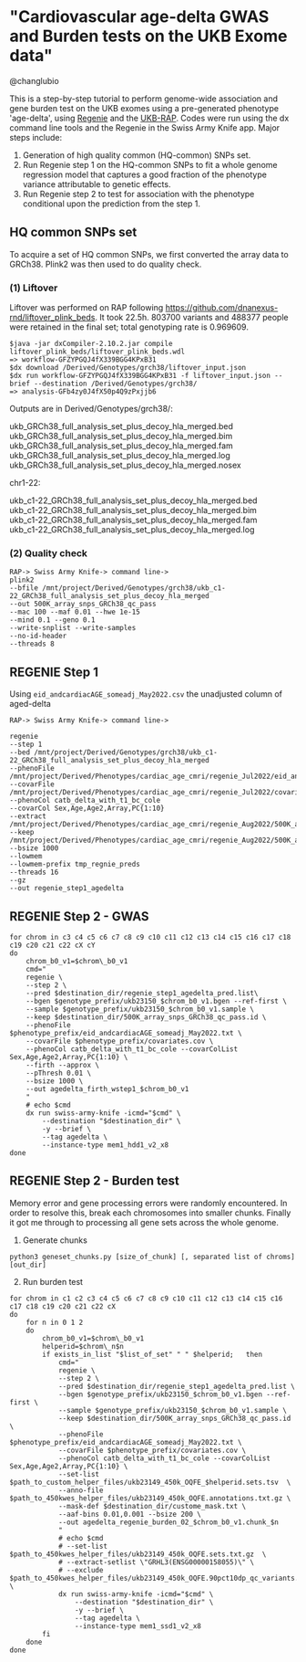 # "Cardiovascular age-delta GWAS and Burden tests on the UKB Exome data"
@changlubio

This is a step-by-step tutorial to perform genome-wide association and gene burden test on the UKB exomes using a pre-generated phenotype 'age-delta', using [Regenie](https://rgcgithub.github.io/regenie/) and the [UKB-RAP](https://dnanexus.gitbook.io/uk-biobank-rap/science-corner/gwas-ex#regenie-step-1). Codes were run using the dx command line tools and the Regenie in the Swiss Army Knife app. Major steps include:

1. Generation of high quality common (HQ-common) SNPs set.
2. Run Regenie step 1 on the HQ-common SNPs to fit a whole genome regression model that captures a good fraction of the phenotype variance attributable to genetic effects.
3. Run Regenie step 2 to test for association with the phenotype conditional upon the prediction from the step 1. 

## HQ common SNPs set
To acquire a set of HQ common SNPs, we first converted the array data to GRCh38. Plink2 was then used to do quality check.

### (1) Liftover
Liftover was performed on RAP following https://github.com/dnanexus-rnd/liftover_plink_beds. It took 22.5h. 803700 variants and 488377 people were retained in the final set; total genotyping rate is 0.969609.

```
$java -jar dxCompiler-2.10.2.jar compile liftover_plink_beds/liftover_plink_beds.wdl 
=> workflow-GFZYPGQJ4fX339BGG4KPxB31 
$dx download /Derived/Genotypes/grch38/liftover_input.json
$dx run workflow-GFZYPGQJ4fX339BGG4KPxB31 -f liftover_input.json --brief --destination /Derived/Genotypes/grch38/
=> analysis-GFb4zy0J4fX50p4Q9zPxjjb6
```
Outputs are in Derived/Genotypes/grch38/:

ukb_GRCh38_full_analysis_set_plus_decoy_hla_merged.bed  
ukb_GRCh38_full_analysis_set_plus_decoy_hla_merged.bim  
ukb_GRCh38_full_analysis_set_plus_decoy_hla_merged.fam  
ukb_GRCh38_full_analysis_set_plus_decoy_hla_merged.log  
ukb_GRCh38_full_analysis_set_plus_decoy_hla_merged.nosex 

chr1-22:

ukb_c1-22_GRCh38_full_analysis_set_plus_decoy_hla_merged.bed  
ukb_c1-22_GRCh38_full_analysis_set_plus_decoy_hla_merged.bim  
ukb_c1-22_GRCh38_full_analysis_set_plus_decoy_hla_merged.fam  
ukb_c1-22_GRCh38_full_analysis_set_plus_decoy_hla_merged.log 

### (2) Quality check
```
RAP-> Swiss Army Knife-> command line->  
plink2 
--bfile /mnt/project/Derived/Genotypes/grch38/ukb_c1-22_GRCh38_full_analysis_set_plus_decoy_hla_merged 
--out 500K_array_snps_GRCh38_qc_pass 
--mac 100 --maf 0.01 --hwe 1e-15 
--mind 0.1 --geno 0.1 
--write-snplist --write-samples 
--no-id-header 
--threads 8 
```

## REGENIE Step 1
Using `eid_andcardiacAGE_someadj_May2022.csv` the unadjusted column of aged-delta

```
RAP-> Swiss Army Knife-> command line->  

regenie 
--step 1 
--bed /mnt/project/Derived/Genotypes/grch38/ukb_c1-22_GRCh38_full_analysis_set_plus_decoy_hla_merged 
--phenoFile /mnt/project/Derived/Phenotypes/cardiac_age_cmri/regenie_Jul2022/eid_andcardiacAGE_someadj_May2022.txt 
--covarFile /mnt/project/Derived/Phenotypes/cardiac_age_cmri/regenie_Jul2022/covariates.cov 
--phenoCol catb_delta_with_t1_bc_cole 
--covarCol Sex,Age,Age2,Array,PC{1:10} 
--extract /mnt/project/Derived/Phenotypes/cardiac_age_cmri/regenie_Aug2022/500K_array_snps_GRCh38_qc_pass.snplist 
--keep /mnt/project/Derived/Phenotypes/cardiac_age_cmri/regenie_Aug2022/500K_array_snps_GRCh38_qc_pass.id 
--bsize 1000 
--lowmem 
--lowmem-prefix tmp_regnie_preds 
--threads 16 
--gz 
--out regenie_step1_agedelta  
```

## REGENIE Step 2 - GWAS
```
for chrom in c3 c4 c5 c6 c7 c8 c9 c10 c11 c12 c13 c14 c15 c16 c17 c18 c19 c20 c21 c22 cX cY
do 
    chrom_b0_v1=$chrom\_b0_v1
    cmd="
    regenie \
    --step 2 \
    --pred $destination_dir/regenie_step1_agedelta_pred.list\
    --bgen $genotype_prefix/ukb23150_$chrom_b0_v1.bgen --ref-first \
    --sample $genotype_prefix/ukb23150_$chrom_b0_v1.sample \
    --keep $destination_dir/500K_array_snps_GRCh38_qc_pass.id \
    --phenoFile $phenotype_prefix/eid_andcardiacAGE_someadj_May2022.txt \
    --covarFile $phenotype_prefix/covariates.cov \
    --phenoCol catb_delta_with_t1_bc_cole --covarColList Sex,Age,Age2,Array,PC{1:10} \
    --firth --approx \
    --pThresh 0.01 \
    --bsize 1000 \
    --out agedelta_firth_wstep1_$chrom_b0_v1
    "
    # echo $cmd
    dx run swiss-army-knife -icmd="$cmd" \
        --destination "$destination_dir" \
        -y --brief \
        --tag agedelta \
        --instance-type mem1_hdd1_v2_x8
done
```

## REGENIE Step 2 - Burden test
Memory error and gene processing errors were randomly encountered. In order to resolve this, break each chromosomes into smaller chunks. Finally it got me through to processing all gene sets across the whole genome.

1. Generate chunks
```
python3 geneset_chunks.py [size_of_chunk] [, separated list of chroms] [out_dir] 
```
2. Run burden test
```
for chrom in c1 c2 c3 c4 c5 c6 c7 c8 c9 c10 c11 c12 c13 c14 c15 c16 c17 c18 c19 c20 c21 c22 cX
do
    for n in 0 1 2
    do
        chrom_b0_v1=$chrom\_b0_v1
        helperid=$chrom\_n$n
        if exists_in_list "$list_of_set" " " $helperid;   then
            cmd="
            regenie \
            --step 2 \
            --pred $destination_dir/regenie_step1_agedelta_pred.list \
            --bgen $genotype_prefix/ukb23150_$chrom_b0_v1.bgen --ref-first \
            --sample $genotype_prefix/ukb23150_$chrom_b0_v1.sample \
            --keep $destination_dir/500K_array_snps_GRCh38_qc_pass.id \
            --phenoFile $phenotype_prefix/eid_andcardiacAGE_someadj_May2022.txt \
            --covarFile $phenotype_prefix/covariates.cov \
            --phenoCol catb_delta_with_t1_bc_cole --covarColList Sex,Age,Age2,Array,PC{1:10} \
            --set-list $path_to_custom_helper_files/ukb23149_450k_OQFE_$helperid.sets.tsv  \
            --anno-file $path_to_450kwes_helper_files/ukb23149_450k_OQFE.annotations.txt.gz \
            --mask-def $destination_dir/custome_mask.txt \
            --aaf-bins 0.01,0.001 --bsize 200 \
            --out agedelta_regenie_burden_02_$chrom_b0_v1.chunk_$n
            "
            # echo $cmd
            # --set-list $path_to_450kwes_helper_files/ukb23149_450k_OQFE.sets.txt.gz  \
            # --extract-setlist \"GRHL3(ENSG00000158055)\" \
            # --exclude $path_to_450kwes_helper_files/ukb23149_450k_OQFE.90pct10dp_qc_variants.txt \
            dx run swiss-army-knife -icmd="$cmd" \
                --destination "$destination_dir" \
                -y --brief \
                --tag agedelta \
                --instance-type mem1_ssd1_v2_x8
        fi
    done
done
```
